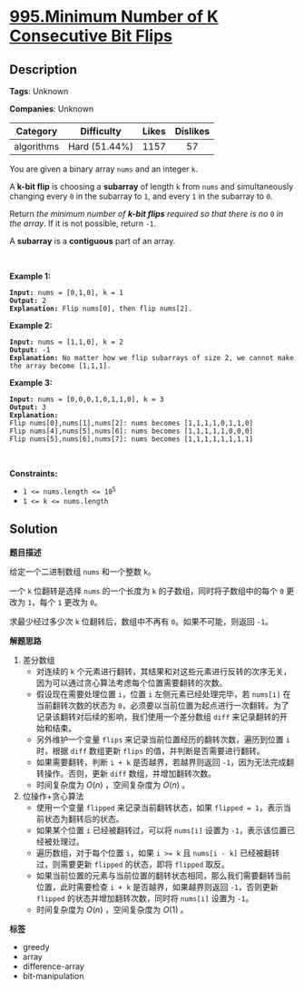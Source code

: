 # [995.Minimum Number of K Consecutive Bit Flips](https://leetcode.com/problems/minimum-number-of-k-consecutive-bit-flips/description/)

## Description

**Tags**: Unknown

**Companies**: Unknown

|  Category  |  Difficulty   | Likes | Dislikes |
| :--------: | :-----------: | :---: | :------: |
| algorithms | Hard (51.44%) | 1157  |    57    |

<p>You are given a binary array <code>nums</code> and an integer <code>k</code>.</p>
<p>A <strong>k-bit flip</strong> is choosing a <strong>subarray</strong> of length <code>k</code> from <code>nums</code> and simultaneously changing every <code>0</code> in the subarray to <code>1</code>, and every <code>1</code> in the subarray to <code>0</code>.</p>
<p>Return <em>the minimum number of <strong>k-bit flips</strong> required so that there is no </em><code>0</code><em> in the array</em>. If it is not possible, return <code>-1</code>.</p>
<p>A <strong>subarray</strong> is a <strong>contiguous</strong> part of an array.</p>
<p>&nbsp;</p>
<p><strong class="example">Example 1:</strong></p>
<pre><code><strong>Input:</strong> nums = [0,1,0], k = 1
<strong>Output:</strong> 2
<strong>Explanation:</strong> Flip nums[0], then flip nums[2].</code></pre>
<p><strong class="example">Example 2:</strong></p>
<pre><code><strong>Input:</strong> nums = [1,1,0], k = 2
<strong>Output:</strong> -1
<strong>Explanation:</strong> No matter how we flip subarrays of size 2, we cannot make the array become [1,1,1].</code></pre>
<p><strong class="example">Example 3:</strong></p>
<pre><code><strong>Input:</strong> nums = [0,0,0,1,0,1,1,0], k = 3
<strong>Output:</strong> 3
<strong>Explanation:</strong>
Flip nums[0],nums[1],nums[2]: nums becomes [1,1,1,1,0,1,1,0]
Flip nums[4],nums[5],nums[6]: nums becomes [1,1,1,1,1,0,0,0]
Flip nums[5],nums[6],nums[7]: nums becomes [1,1,1,1,1,1,1,1]</code></pre>
<p>&nbsp;</p>
<p><strong>Constraints:</strong></p>
<ul>
  <li><code>1 &lt;= nums.length &lt;= 10<sup>5</sup></code></li>
  <li><code>1 &lt;= k &lt;= nums.length</code></li>
</ul>

## Solution

**题目描述**

给定一个二进制数组 `nums` 和一个整数 `k`。

一个 `k` 位翻转是选择 `nums` 的一个长度为 `k` 的子数组，同时将子数组中的每个 `0` 更改为 `1`，每个 `1` 更改为 `0`。

求最少经过多少次 `k` 位翻转后，数组中不再有 `0`。如果不可能，则返回 `-1`。

**解题思路**

1. 差分数组
   - 对连续的 `k` 个元素进行翻转，其结果和对这些元素进行反转的次序无关，因为可以通过贪心算法考虑每个位置需要翻转的次数。
   - 假设现在需要处理位置 `i`，位置 `i` 左侧元素已经处理完毕，若 `nums[i]` 在当前翻转次数的状态为 `0`，必须要以当前位置为起点进行一次翻转。为了记录该翻转对后续的影响，我们使用一个差分数组 `diff` 来记录翻转的开始和结束。
   - 另外维护一个变量 `flips` 来记录当前位置经历的翻转次数，遍历到位置 `i` 时，根据 `diff` 数组更新 `flips` 的值，并判断是否需要进行翻转。
   - 如果需要翻转，判断 `i + k` 是否越界，若越界则返回 `-1`，因为无法完成翻转操作。否则，更新 `diff` 数组，并增加翻转次数。
   - 时间复杂度为 $O(n)$ ，空间复杂度为 $O(n)$ 。
2. 位操作+贪心算法
   - 使用一个变量 `flipped` 来记录当前翻转状态，如果 `flipped = 1`，表示当前状态为翻转后的状态。
   - 如果某个位置 `i` 已经被翻转过，可以将 `nums[i]` 设置为 `-1`，表示该位置已经被处理过。
   - 遍历数组，对于每个位置 `i`，如果 `i >= k` 且 `nums[i - k]` 已经被翻转过，则需要更新 `flipped` 的状态，即将 `flipped` 取反。
   - 如果当前位置的元素与当前位置的翻转状态相同，那么我们需要翻转当前位置，此时需要检查 `i + k` 是否越界，如果越界则返回 `-1`，否则更新 `flipped` 的状态并增加翻转次数，同时将 `nums[i]` 设置为 `-1`。
   - 时间复杂度为 $O(n)$ ，空间复杂度为 $O(1)$ 。

**标签**

- greedy
- array
- difference-array
- bit-manipulation
